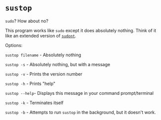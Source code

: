 # `sustop`
`sudo`? How about no?

This program works like `sudo` except it does absolutely nothing. Think of it like an extended version of [`sudont`](https://github.com/cbondurant/sudont).

Options:

`sustop filename` - Absolutely nothing

`sustop -s` - Absolutely nothing, but with a message

`sustop -v` - Prints the version number

`sustop -h` - Prints "help"

`sustop --help`- Displays this message in your command prompt/terminal

`sustop -k` - Terminates itself

`sustop -b` - Attempts to run `sustop` in the background, but it doesn't work.
